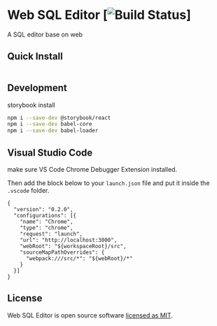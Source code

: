 # Web SQL Editor [![Build Status](https://travis-ci.org/liuyangc3/web-sql-editor.svg?branch=master)]

A SQL editor base on web

## Quick Install

```sh

```

## Development 

storybook install
```sh
npm i --save-dev @storybook/react
npm i --save-dev babel-core
npm i --save-dev babel-loader
```
## Visual Studio Code

make sure VS Code Chrome Debugger Extension installed.

Then add the block below to your `launch.json` file and put it inside the `.vscode` folder.
```
{
  "version": "0.2.0",
  "configurations": [{
    "name": "Chrome",
    "type": "chrome",
    "request": "launch",
    "url": "http://localhost:3000",
    "webRoot": "${workspaceRoot}/src",
    "sourceMapPathOverrides": {
      "webpack:///src/*": "${webRoot}/*"
    }
  }]
}
```
## License

Web SQL Editor is open source software [licensed as MIT](https://github.com/facebook/create-react-app/blob/master/LICENSE).
